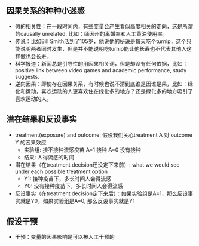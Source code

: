 ## 因果关系的种种小迷惑
- 假的相关性：在一段时间内，有些变量会产生看似高度相关的走向，这是所谓的causally unrelated. 比如：缅因州的离婚率和人工黄油使用率。
- 传说：比如Bill Smith活到了105岁，他说他的秘诀是每天吃个turnip，这个只能说明两者同时发生，但是并不能说明吃turnip能让他长寿也不代表其他人这样做也会长寿。
- 科学报道：新闻总是引导性的用因果相关词，但是却没有任何依据，比如：positive link between video games and academic performance, study suggests.
- 逆向因果：即使存在因果关系，有时候也说不清到底谁是因谁是果，比如：绿化和运动，喜欢运动的人更喜欢住在绿化多的地方？还是绿化多的地方吸引了喜欢运动的人。

## 潜在结果和反设事实
- treatment(exposure) and outcome: 假设我们关心treatment A 对 outcome Y 的因果效应
  - 实验组: 接不接种流感疫苗 A=1 接种 A=0 没有接种
  - 结果: 人得流感的时间
- 潜在结果（在treatment decision还没定下来前）: what we would see under each possible treatment option
  - Y1: 接种疫苗下，多长时间人会得流感
  - Y0: 没有接种疫苗下，多长时间人会得流感
- 反设事实（在treatment decision定下来后）：如果实验组是A=1，那么反设事实就是Y0，如果实验组是A=0, 那么反设事实就是Y1

## 假设干预
- 干预：变量的因果影响是可以被人工干预的
